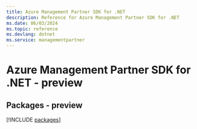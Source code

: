 ```yaml
---
title: Azure Management Partner SDK for .NET
description: Reference for Azure Management Partner SDK for .NET
ms.date: 06/03/2024
ms.topic: reference
ms.devlang: dotnet
ms.service: managementpartner
---
```

# Azure Management Partner SDK for .NET - preview
## Packages - preview
[!INCLUDE [packages](management-partner-index.md)]